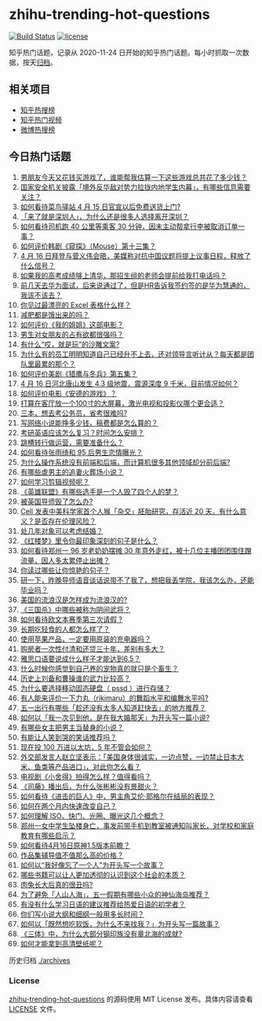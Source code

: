 # zhihu-trending-hot-questions

[![Build Status](https://github.com/justjavac/zhihu-trending-hot-questions/workflows/ci/badge.svg?branch=master)](https://github.com/justjavac/zhihu-trending-hot-questions/actions)
[![license](https://img.shields.io/github/license/justjavac/zhihu-trending-hot-questions)](https://github.com/justjavac/zhihu-trending-hot-questions/blob/master/LICENSE)

知乎热门话题，记录从 2020-11-24 日开始的知乎热门话题。每小时抓取一次数据，按天[归档](./archives)。

## 相关项目

- [知乎热搜榜](https://github.com/justjavac/zhihu-trending-top-search)
- [知乎热门视频](https://github.com/justjavac/zhihu-trending-hot-video)
- [微博热搜榜](https://github.com/justjavac/weibo-trending-hot-search)

## 今日热门话题

<!-- BEGIN -->
<!-- 最后更新时间 Sat Apr 17 2021 06:00:41 GMT+0800 (China Standard Time) -->
1. [男朋友今天又花钱买游戏了，谁能帮我估算一下这些游戏总共花了多少钱？](https://www.zhihu.com/question/453441147)
1. [国家安全机关披露「境外反华敌对势力拉拢内地学生内幕」，有哪些信息需要关注？](https://www.zhihu.com/question/454743871)
1. [如何看待菜鸟驿站 4 月 15 日官宣以后免费送货上门?](https://www.zhihu.com/question/454716623)
1. [「来了就是深圳人」，为什么还是很多人选择离开深圳？](https://www.zhihu.com/question/314137518)
1. [如何看待司机跑 40 公里等乘客 30 分钟，因未主动帮拿行李被取消订单一事？](https://www.zhihu.com/question/454773564)
1. [如何评价韩剧《窥探》（Mouse）第十三集？](https://www.zhihu.com/question/454835755)
1. [4 月 16 日拜登与菅义伟会晤，美媒称对抗中国议题将提上议事日程，释放了什么信号？](https://www.zhihu.com/question/454891026)
1. [如果我的高考成绩够上清华，那招生组的老师会提前给我打电话吗？](https://www.zhihu.com/question/454386015)
1. [前几天去华为面试，后来说通过了，但是HR告诉我签约签的是华为慧通的，我该不该去？](https://www.zhihu.com/question/310409624)
1. [你见过最漂亮的 Excel 表格什么样？](https://www.zhihu.com/question/56375334)
1. [减肥都是饿出来的吗？](https://www.zhihu.com/question/446278658)
1. [如何评价《我的姐姐》这部电影？](https://www.zhihu.com/question/453290146)
1. [男生对女朋友的占有欲都很强吗？](https://www.zhihu.com/question/332142062)
1. [有什么“哎，就是玩”的沙雕文案?](https://www.zhihu.com/question/454663451)
1. [为什么有的员工明明知道自己已经升不上去，还对领导言听计从？每天都是团队里最累的那个？](https://www.zhihu.com/question/453267475)
1. [如何评价美剧《猎鹰与冬兵》第五集？](https://www.zhihu.com/question/454897434)
1. [4 月 16 日河北唐山发生 4.3 级地震，震源深度 9 千米，目前情况如何？](https://www.zhihu.com/question/454953034)
1. [如何评价电影《安德的游戏》？](https://www.zhihu.com/question/21933008)
1. [打算在客厅放一个100寸的大屏幕，激光电视和投影仪哪个更合适？](https://www.zhihu.com/question/441824735)
1. [三本，想去考公务员，省考很难吗?](https://www.zhihu.com/question/332487091)
1. [写网络小说能挣多少钱，稿费都是怎么算的？](https://www.zhihu.com/question/276683571)
1. [考研英语应该怎么复习？时间怎么安排？](https://www.zhihu.com/question/391177262)
1. [跳槽转行做运营，需要准备什么？](https://www.zhihu.com/question/30738719)
1. [如何看待张雨绮和 95 后男生恋情曝光？](https://www.zhihu.com/question/454472919)
1. [为什么操作系统没有前端和后端，而计算机很多其他领域却分前后端?](https://www.zhihu.com/question/454156721)
1. [有哪些虐男主的追妻火葬场小说？](https://www.zhihu.com/question/357318816)
1. [如何学习剪辑视频呢？](https://www.zhihu.com/question/452762287)
1. [《英雄联盟》有哪些选手是一个人毁了四个人的梦？](https://www.zhihu.com/question/440422370)
1. [被英国导师毁了怎么办?](https://www.zhihu.com/question/452626511)
1. [Cell 发表中美科学家首个人猴「杂交」胚胎研究，存活近 20 天，有什么意义？是否存在伦理风险？](https://www.zhihu.com/question/454895982)
1. [处几年对象可以考虑结婚？](https://www.zhihu.com/question/450899653)
1. [《红楼梦》里令你最印象深刻的句子是什么？](https://www.zhihu.com/question/453352543)
1. [如何看待郑州一 96 岁老奶奶摆摊 30 年意外走红，被十几位主播团团围住蹭流量，因人多太累停止出摊？](https://www.zhihu.com/question/454181902)
1. [你读过哪些让你惊艳的句子？](https://www.zhihu.com/question/452548176)
1. [研一下，昨晚导师语音谈话说带不了我了，想把我丢学院，我该怎么办，还能毕业吗？](https://www.zhihu.com/question/454103100)
1. [美国的流浪汉是怎样成为流浪汉的?](https://www.zhihu.com/question/27969524)
1. [《三国杀》中哪些被称为阴间武将？](https://www.zhihu.com/question/445199764)
1. [如何看待欧文本赛季第三次请假 ?](https://www.zhihu.com/question/454271284)
1. [长期吃轻食的人都怎么样了？](https://www.zhihu.com/question/430782103)
1. [使用苹果产品，一定要用原装的充电器吗？](https://www.zhihu.com/question/308571486)
1. [购房者一次性付清和还贷三十年，差别有多大？](https://www.zhihu.com/question/440197525)
1. [雅思口语要说成什么样子才能达到6.5？](https://www.zhihu.com/question/27769662)
1. [什么时候你感觉到自己养的宠物真的就只是个畜生？](https://www.zhihu.com/question/344278401)
1. [历史上刘备和曹操谁的武力比较高？](https://www.zhihu.com/question/337944914)
1. [为什么要选择移动固态硬盘（ pssd ）进行存储？](https://www.zhihu.com/question/454421003)
1. [有人能来评价一下力丸（rikimaru）的舞蹈水平和编舞水平吗?](https://www.zhihu.com/question/448579023)
1. [五一出行有哪些「趁还没有太多人知道赶快去」的地方推荐？](https://www.zhihu.com/question/453601844)
1. [如何以「我一次见到他，是在我大婚那天」为开头写一篇小说?](https://www.zhihu.com/question/442442334)
1. [有哪些女主把男主当替身的小说？](https://www.zhihu.com/question/383770385)
1. [有能让人笑到哭的笑话推荐吗？](https://www.zhihu.com/question/441762179)
1. [现在投 100 万进以太坊，5 年不管会如何？](https://www.zhihu.com/question/453472940)
1. [外交部发言人赵立坚表示：「美国身体很诚实，一边点赞，一边禁止日本大米、鱼类等产品进口」，对此你怎么看？](https://www.zhihu.com/question/454785098)
1. [电视剧《小舍得》拍得怎么样？值得看吗？](https://www.zhihu.com/question/454098944)
1. [《司藤》播出后，为什么张彬彬没有景甜火？](https://www.zhihu.com/question/453444369)
1. [如何看待《进击的巨人》中，男主角艾伦·耶格尔在结局的表现？](https://www.zhihu.com/question/453710531)
1. [如何在两个月内快速改变自己？](https://www.zhihu.com/question/451986493)
1. [如何理解 ISO、快门、光圈、曝光这几个概念？](https://www.zhihu.com/question/21427664)
1. [郑州一女中学生坠楼身亡，事发前带手机到教室被通知叫家长，对学校和家庭教育有哪些启示？](https://www.zhihu.com/question/454720911)
1. [如何看待4月16日原神1.5版本前瞻？](https://www.zhihu.com/question/454988506)
1. [作品集辅导值不值那么高的价格？](https://www.zhihu.com/question/53082817)
1. [如何以“我好像忘了一个人”为开头写一个故事？](https://www.zhihu.com/question/434561207)
1. [哪些书籍可以让人更加透彻的认识到这个社会的本质？](https://www.zhihu.com/question/300665023)
1. [肉兔长大后真的很丑吗?](https://www.zhihu.com/question/385649301)
1. [为了避免「人山人海」，五一假期有哪些小众的神仙海岛推荐？](https://www.zhihu.com/question/454381063)
1. [有没有什么学习日语的建议推荐给热爱日语的初学者？](https://www.zhihu.com/question/452746603)
1. [你们写小说大纲和细纲一般用多长时间？](https://www.zhihu.com/question/445880937)
1. [如何以「既然想吃软饭，为什么不来找我？」为开头写一篇故事？](https://www.zhihu.com/question/454056791)
1. [《三体》中，为什么大部分钢印族没有章北海的成就?](https://www.zhihu.com/question/446823072)
1. [如何才能拿到高清壁纸呢？](https://www.zhihu.com/question/453323523)
<!-- END -->

历史归档 [./archives](./archives)

### License

[zhihu-trending-hot-questions](https://github.com/justjavac/zhihu-trending-hot-questions) 的源码使用 MIT License 发布。具体内容请查看 [LICENSE](./LICENSE) 文件。

